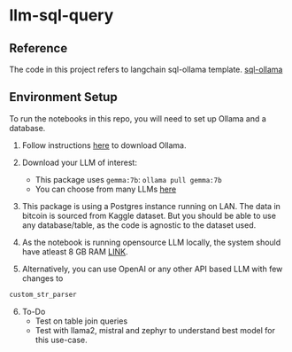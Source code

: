 # llm-sql-query

## Reference
The code in this project refers to langchain sql-ollama template.
[sql-ollama](https://github.com/langchain-ai/langchain/tree/master/templates/sql-ollama)
   

## Environment Setup

To run the notebooks in this repo, you will need to set up Ollama and a database.

1. Follow instructions [here](https://python.langchain.com/docs/integrations/chat/ollama) to download Ollama.

2. Download your LLM of interest:

    * This package uses `gemma:7b`: `ollama pull gemma:7b`
    * You can choose from many LLMs [here](https://ollama.ai/library)

3. This package is using a  Postgres instance running on LAN. The data in bitcoin is sourced from Kaggle dataset. But you should be able to use any database/table, as the code is agnostic to the dataset used.
4. As the notebook is running opensource LLM locally, the system should have atleast 8 GB RAM [LINK](https://ollama.com/library/orca-mini#:~:text=the%20sky%20blue%3F%22%0A%20%20%20%7D%27-,Memory%20requirements,-7b%20models%20generally). 
5. Alternatively, you can use OpenAI or any other API based LLM with few changes to 
```python
custom_str_parser
```
6. To-Do
    - Test on table join queries 
    - Test with llama2, mistral and zephyr to understand best model for this use-case.